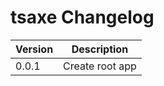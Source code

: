 # tsaxe Changelog

<!-- prettier-ignore -->
| Version | Description     |
| ------- | --------------- |
| 0.0.1   | Create root app |
